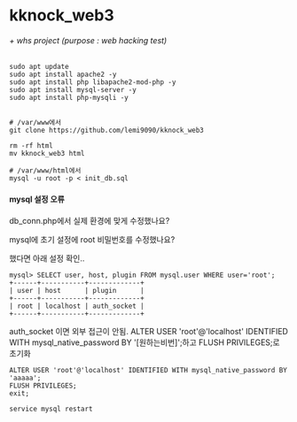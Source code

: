 # kknock_web3

###### + whs project (purpose : web hacking test)

```
sudo apt update
sudo apt install apache2 -y
sudo apt install php libapache2-mod-php -y
sudo apt install mysql-server -y
sudo apt install php-mysqli -y


# /var/www에서
git clone https://github.com/lemi9090/kknock_web3

rm -rf html
mv kknock_web3 html

# /var/www/html에서
mysql -u root -p < init_db.sql
```

#### mysql 설정 오류
db_conn.php에서 실제 환경에 맞게 수정했나요?

mysql에 초기 설정에 root 비밀번호를 수정했나요?

했다면 아래 설정 확인..
```
mysql> SELECT user, host, plugin FROM mysql.user WHERE user='root';
+------+-----------+-------------+
| user | host      | plugin      |
+------+-----------+-------------+
| root | localhost | auth_socket |
+------+-----------+-------------+
```
auth_socket 이면 외부 접근이 안됨.
ALTER USER 'root'@'localhost' IDENTIFIED WITH mysql_native_password BY '[원하는비번]';하고 FLUSH PRIVILEGES;로 초기화
```
ALTER USER 'root'@'localhost' IDENTIFIED WITH mysql_native_password BY 'aaaaa';
FLUSH PRIVILEGES;
exit;

service mysql restart
```

